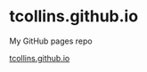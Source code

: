 tcollins.github.io
==================

My GitHub pages repo

 [tcollins.github.io](http://tcollins.github.io) 
